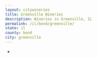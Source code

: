```yaml
---
layout: citywineries
title: Greenville Wineries
description: Wineries in Greenville, IL
permalink: /il/bond/greenville/
state: il
county: bond
city: greenville
---
```

-
